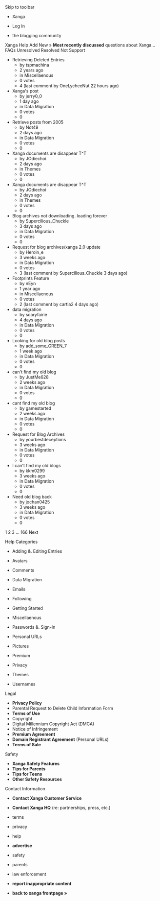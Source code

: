 Skip to toolbar

*   Xanga

*   Log In

*   the blogging community

Xanga Help Add New » **Most recently discussed** questions about Xanga… FAQs Unresolved Resolved Not Support

*   Retrieving Deleted Entries
    *   by tspmachina
    *   2 years ago
    *   in Miscellaenous
    *   0 votes
    *   4 (last comment by OneLycheeNut 22 hours ago)
*   Xanga's post
    *   by jerry0\_0
    *   1 day ago
    *   in Data Migration
    *   0 votes
    *   0
*   Retrieve posts from 2005
    *   by Not49
    *   2 days ago
    *   in Data Migration
    *   0 votes
    *   0
*   Xanga documents are disappear T^T
    *   by JOdiechoi
    *   2 days ago
    *   in Themes
    *   0 votes
    *   0
*   Xanga documents are disappear T^T
    *   by JOdiechoi
    *   2 days ago
    *   in Themes
    *   0 votes
    *   0
*   Blog archives not downloading. loading forever
    *   by Supercilious\_Chuckle
    *   3 days ago
    *   in Data Migration
    *   0 votes
    *   0
*   Request for blog archives/xanga 2.0 update
    *   by Heroin\_e
    *   3 weeks ago
    *   in Data Migration
    *   0 votes
    *   3 (last comment by Supercilious\_Chuckle 3 days ago)
*   Footprints Feature
    *   by nEyn
    *   1 year ago
    *   in Miscellaenous
    *   0 votes
    *   2 (last comment by cartla2 4 days ago)
*   data migration
    *   by scaryfairie
    *   4 days ago
    *   in Data Migration
    *   0 votes
    *   0
*   Looking for old blog posts
    *   by add\_some\_GREEN\_7
    *   1 week ago
    *   in Data Migration
    *   0 votes
    *   0
*   can't find my old blog
    *   by JustMe628
    *   2 weeks ago
    *   in Data Migration
    *   0 votes
    *   0
*   cant find my old blog
    *   by gamestarted
    *   2 weeks ago
    *   in Data Migration
    *   0 votes
    *   0
*   Request for Blog Archives
    *   by yourbestdeceptions
    *   3 weeks ago
    *   in Data Migration
    *   0 votes
    *   0
*   I can't find my old blogs
    *   by kkm0299
    *   3 weeks ago
    *   in Data Migration
    *   0 votes
    *   0
*   Need old blog back
    *   by jochan0425
    *   3 weeks ago
    *   in Data Migration
    *   0 votes
    *   0

1 2 3 ... 166 Next

Help Categories

*   Adding &. Editing Entries
*   Avatars
*   Comments
*   Data Migration
*   Emails
*   Following
*   Getting Started
*   Miscellaenous

*   Passwords &. Sign-In
*   Personal URLs
*   Pictures
*   Premium
*   Privacy
*   Themes
*   Usernames

Legal

*   **Privacy Policy**
*   Parental Request to Delete Child Information Form
*   **Terms of Use**
*   Copyright
*   Digital Millennium Copyright Act (DMCA)
*   Notice of Infringement
*   **Premium Agreement**
*   **Domain Registrant Agreement** (Personal URLs)
*   **Terms of Sale**

Safety

*   **Xanga Safety Features**
*   **Tips for Parents**
*   **Tips for Teens**
*   **Other Safety Resources**

Contact Information

*   **Contact Xanga Customer Service**
*   **Contact Xanga HQ** (re: partnerships, press, etc.)

*   terms
*   privacy
*   help
*   **advertise**

*   safety
*   parents
*   law enforcement
*   **report inappropriate content**

*   **back to xanga frontpage »**
